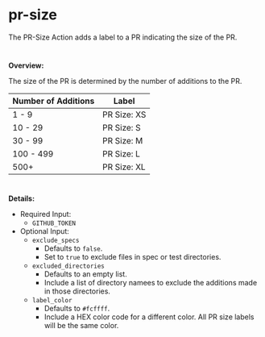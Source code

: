 # pr-size

The PR-Size Action adds a label to a PR indicating the size of the PR.

# <Line>

**Overview:**

The size of the PR is determined by the number of additions to the PR.
  
|Number of Additions|Label|
|-------------------|-----|
|1 - 9|PR Size: XS|
|10 - 29|PR Size: S|
|30 - 99|PR Size: M|
|100 - 499|PR Size: L|
|500+|PR Size: XL|

# <Line>

**Details:**

* Required Input:
  * `GITHUB_TOKEN`
* Optional Input:
  * `exclude_specs`
    * Defaults to `false`.
    * Set to `true` to exclude files in spec or test directories.
  * `excluded_directories`
    * Defaults to an empty list.
    * Include a list of directory namees to exclude the additions made in those directories.
  * `label_color`
    * Defaults to `#fcffff`.
    * Include a HEX color code for a different color. All PR size labels will be the same color.
